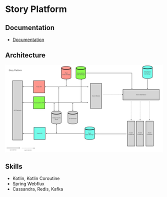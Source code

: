 # Story Platform

## Documentation

- [Documentation](https://seungh0.github.io/story-platform)

## Architecture

![img.png](docs/architecture.png)

## Skills

- Kotlin, Kotlin Coroutine
- Spring Webflux
- Cassandra, Redis, Kafka
